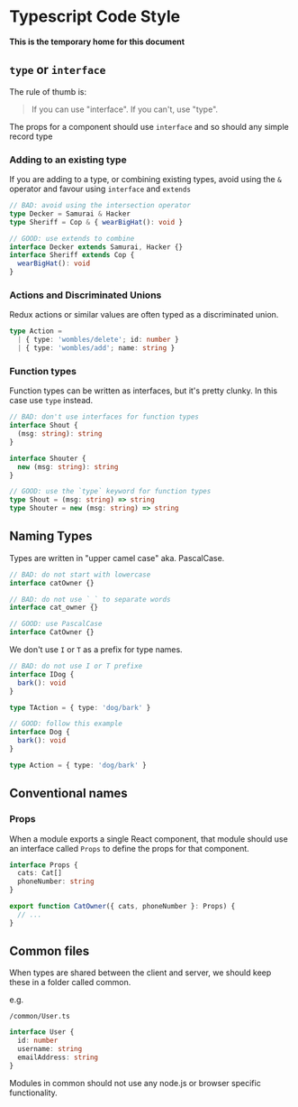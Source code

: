 # Typescript Code Style

**This is the temporary home for this document**

## `type` or `interface`

The rule of thumb is:

> If you can use "interface". If you can't, use "type".

The props for a component should use `interface` and so should
any simple record type

### Adding to an existing type

If you are adding to a type, or combining existing types, avoid using the `&` operator and favour using `interface` and `extends`

```typescript
// BAD: avoid using the intersection operator
type Decker = Samurai & Hacker
type Sheriff = Cop & { wearBigHat(): void }

// GOOD: use extends to combine
interface Decker extends Samurai, Hacker {}
interface Sheriff extends Cop {
  wearBigHat(): void
}
```

### Actions and Discriminated Unions

Redux actions or similar values are often typed as a discriminated union.

```typescript
type Action =
  | { type: 'wombles/delete'; id: number }
  | { type: 'wombles/add'; name: string }
```

### Function types

Function types can be written as interfaces, but it's pretty clunky. In this case use `type` instead.

```typescript
// BAD: don't use interfaces for function types
interface Shout {
  (msg: string): string
}

interface Shouter {
  new (msg: string): string
}

// GOOD: use the `type` keyword for function types
type Shout = (msg: string) => string
type Shouter = new (msg: string) => string
```

## Naming Types

Types are written in "upper camel case" aka. PascalCase.

```typescript
// BAD: do not start with lowercase
interface catOwner {}

// BAD: do not use `_` to separate words
interface cat_owner {}

// GOOD: use PascalCase
interface CatOwner {}
```

We don't use `I` or `T` as a prefix for type names.

```typescript
// BAD: do not use I or T prefixe
interface IDog {
  bark(): void
}

type TAction = { type: 'dog/bark' }

// GOOD: follow this example
interface Dog {
  bark(): void
}

type Action = { type: 'dog/bark' }
```

## Conventional names

### Props

When a module exports a single React component, that module should use an interface called `Props` to define the props for that component.

```typescript
interface Props {
  cats: Cat[]
  phoneNumber: string
}

export function CatOwner({ cats, phoneNumber }: Props) {
  // ...
}
```

## Common files

When types are shared between the client and server, we should keep these in
a folder called common.

e.g.

`/common/User.ts`

```typescript
interface User {
  id: number
  username: string
  emailAddress: string
}
```

Modules in common should not use any node.js or browser specific functionality.
